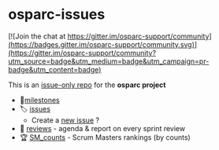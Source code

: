 # osparc-issues

[![Join the chat at https://gitter.im/osparc-support/community](https://badges.gitter.im/osparc-support/community.svg)](https://gitter.im/osparc-support/community?utm_source=badge&utm_medium=badge&utm_campaign=pr-badge&utm_content=badge)

This is an [issue-only repo](https://help.github.com/en/articles/creating-an-issues-only-repository) for the **osparc project**

-  🚩[milestones](https://github.com/ITISFoundation/osparc-issues/milestones)
- 🏷️ [issues](https://github.com/ITISFoundation/osparc-issues/issues)
  - Create a [new issue](https://github.com/ITISFoundation/osparc-issues/issues/new/choose)  ?
- 📅 [reviews](reviews) - agenda & report on every sprint review
- :trophy: [SM_counts](SM_counts) - Scrum Masters rankings (by counts)
